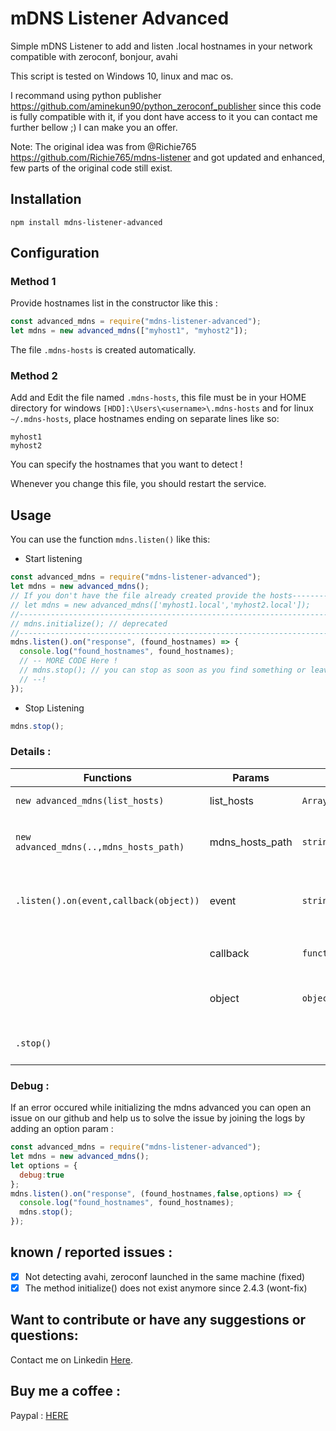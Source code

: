 # mDNS Listener Advanced

Simple mDNS Listener to add and listen .local hostnames in your network compatible with zeroconf, bonjour, avahi

This script is tested on Windows 10, linux and mac os.

I recommand using python publisher https://github.com/aminekun90/python_zeroconf_publisher since this code is fully compatible with it, if you dont have access to it you can contact me further bellow ;) I can make you an offer.

Note: The original idea was from @Richie765 https://github.com/Richie765/mdns-listener and got updated and enhanced, few parts of the original code still exist.

## Installation

`npm install mdns-listener-advanced`

## Configuration

### Method 1

Provide hostnames list in the constructor like this :

```javascript
const advanced_mdns = require("mdns-listener-advanced");
let mdns = new advanced_mdns(["myhost1", "myhost2"]);
```

The file `.mdns-hosts` is created automatically.

### Method 2

Add and Edit the file named `.mdns-hosts`, this file must be in your HOME directory for windows `[HDD]:\Users\<username>\.mdns-hosts` and for linux `~/.mdns-hosts`, place hostnames ending on separate lines like so:

```
myhost1
myhost2
```

You can specify the hostnames that you want to detect !

Whenever you change this file, you should restart the service.

## Usage

You can use the function `mdns.listen()` like this:

- Start listening

```javascript
const advanced_mdns = require("mdns-listener-advanced");
let mdns = new advanced_mdns();
// If you don't have the file already created provide the hosts-----------------
// let mdns = new advanced_mdns(['myhost1.local','myhost2.local']);          // |
//------------------------------------------------------------------------------
// mdns.initialize(); // deprecated
//------------------------------------------------------------------------------
mdns.listen().on("response", (found_hostnames) => {
  console.log("found_hostnames", found_hostnames);
  // -- MORE CODE Here !
  // mdns.stop(); // you can stop as soon as you find something or leave it runing forever
  // --!
});
```

- Stop Listening

```javascript
mdns.stop();
```

### Details :

| Functions                               | Params          | Type               | Description                                        |
| --------------------------------------- | --------------- | ------------------ | -------------------------------------------------- |
| `new advanced_mdns(list_hosts)`         | list_hosts      | `Array<string>`    | List of hostnames                                  |
| `new advanced_mdns(..,mdns_hosts_path)` | mdns_hosts_path | `string`           | Full path of your .mdns-hosts                      |
| `.listen().on(event,callback(object))`  | event           | `string`           | To catch a response event when set to `"response"` |
|                                         | callback        | `function(object)` | callback to do custome code                        |
|                                         | object          | `object`           | a received object i.e `{MyDevice1:{...}}`          |
| `.stop()`                               |                 |                    | to stop the event listener                         |

### Debug :

If an error occured while initializing the mdns advanced you can open an issue on our github and help us to solve the issue by joining the logs by adding an option param :

```javascript
const advanced_mdns = require("mdns-listener-advanced");
let mdns = new advanced_mdns();
let options = {
  debug:true
};
mdns.listen().on("response", (found_hostnames,false,options) => {
  console.log("found_hostnames", found_hostnames);
  mdns.stop();
});
```

## known / reported issues :

- [x] Not detecting avahi, zeroconf launched in the same machine (fixed)
- [x] The method initialize() does not exist anymore since 2.4.3 (wont-fix)

## Want to contribute or have any suggestions or questions:

Contact me on Linkedin [Here](https://www.linkedin.com/in/mohamed-amine-b-377aa3b8/).

## Buy me a coffee :

Paypal : [HERE](https://www.paypal.me/aminebouzahar)
